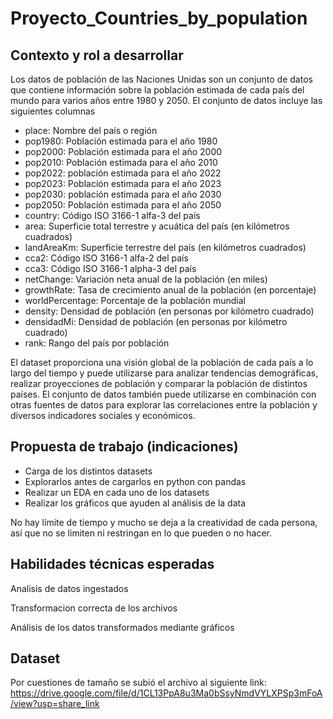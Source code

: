 # Proyecto_Countries_by_population


## Contexto y rol a desarrollar

Los datos de población de las Naciones Unidas son un conjunto de datos que contiene información sobre la población estimada de cada país del mundo para varios años entre 1980 y 2050. El conjunto de datos incluye las siguientes columnas

- place: Nombre del país o región
- pop1980: Población estimada para el año 1980
- pop2000: Población estimada para el año 2000
- pop2010: Población estimada para el año 2010
- pop2022: población estimada para el año 2022
- pop2023: Población estimada para el año 2023
- pop2030: población estimada para el año 2030
- pop2050: Población estimada para el año 2050
- country: Código ISO 3166-1 alfa-3 del país
- area: Superficie total terrestre y acuática del país (en kilómetros cuadrados)
- landAreaKm: Superficie terrestre del país (en kilómetros cuadrados)
- cca2: Código ISO 3166-1 alfa-2 del país
- cca3: Código ISO 3166-1 alpha-3 del país
- netChange: Variación neta anual de la población (en miles)
- growthRate: Tasa de crecimiento anual de la población (en porcentaje)
- worldPercentage: Porcentaje de la población mundial
- density: Densidad de población (en personas por kilómetro cuadrado)
- densidadMi: Densidad de población (en personas por kilómetro cuadrado)
- rank: Rango del país por población



El dataset proporciona una visión global de la población de cada país a lo largo del tiempo y puede utilizarse para analizar tendencias demográficas, realizar proyecciones de población y comparar la población de distintos países. El conjunto de datos también puede utilizarse en combinación con otras fuentes de datos para explorar las correlaciones entre la población y diversos indicadores sociales y económicos.


## Propuesta de trabajo (indicaciones)

- Carga de los distintos datasets
- Explorarlos antes de cargarlos en python con pandas 
- Realizar un EDA en cada uno de los datasets 
- Realizar los gráficos que ayuden al análisis de la data


No hay límite de tiempo y mucho se deja a la creatividad de cada persona, así que no se limiten ni restringan en lo que pueden o no hacer.


## Habilidades técnicas esperadas 

Analisis de datos ingestados

Transformacion correcta de los archivos

Análisis de los datos transformados mediante gráficos


## Dataset

Por cuestiones de tamaño se subió el archivo al siguiente link: https://drive.google.com/file/d/1CL13PpA8u3Ma0bSsyNmdVYLXPSp3mFoA/view?usp=share_link
